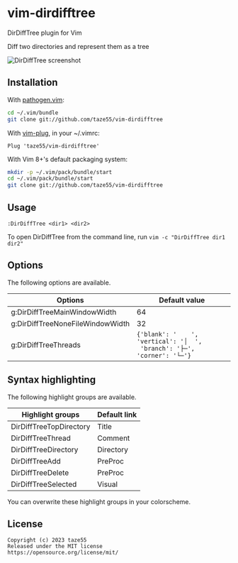 # vim-dirdifftree

DirDiffTree plugin for Vim

Diff two directories and represent them as a tree

![DirDiffTree screenshot](./image/screenshot.png)

## Installation

With [pathogen.vim](https://github.com/tpope/vim-pathogen):

```sh
cd ~/.vim/bundle
git clone git://github.com/taze55/vim-dirdifftree
```

With [vim-plug](https://github.com/junegunn/vim-plug), in your ~/.vimrc:

```vim
Plug 'taze55/vim-dirdifftree'
```

With Vim 8+'s default packaging system:

```sh
mkdir -p ~/.vim/pack/bundle/start
cd ~/.vim/pack/bundle/start
git clone git://github.com/taze55/vim-dirdifftree
```

## Usage

```vim
:DirDiffTree <dir1> <dir2>
```

To open DirDiffTree from the command line, run `vim -c "DirDiffTree dir1 dir2"`

## Options

The following options are available.

| Options                          | Default value                                                                  |
| -------------------------------- | ------------------------------------------------------------------------------ |
| g:DirDiffTreeMainWindowWidth     | 64                                                                             |
| g:DirDiffTreeNoneFileWindowWidth | 32                                                                             |
| g:DirDiffTreeThreads             | `{'blank': '    ', 'vertical': '│  ',`<br />` 'branch': '├─', 'corner': '└─'}` |

## Syntax highlighting

The following highlight groups are available.

| Highlight groups        | Default link |
| ----------------------- | ------------ |
| DirDiffTreeTopDirectory | Title        |
| DirDiffTreeThread       | Comment      |
| DirDiffTreeDirectory    | Directory    |
| DirDiffTreeAdd          | PreProc      |
| DirDiffTreeDelete       | PreProc      |
| DirDiffTreeSelected     | Visual       |

You can overwrite these highlight groups in your colorscheme.

## License

```
Copyright (c) 2023 taze55
Released under the MIT license
https://opensource.org/license/mit/
```
